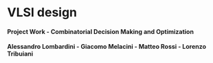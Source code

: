 # VLSI design

#### Project Work - Combinatorial Decision Making and Optimization

**Alessandro Lombardini - Giacomo Melacini - Matteo Rossi - Lorenzo Tribuiani**

 

